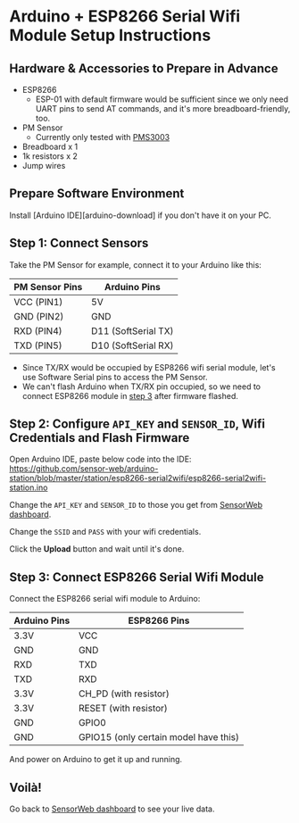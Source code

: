 Arduino + ESP8266 Serial Wifi Module Setup Instructions
=======================================================

## Hardware & Accessories to Prepare in Advance

- ESP8266
    + ESP-01 with default firmware would be sufficient since we only need UART pins to send AT commands, and it's more breadboard-friendly, too.
- PM Sensor
    + Currently only tested with [PMS3003][PMS3003]
- Breadboard x 1
- 1k resistors x 2
- Jump wires

## Prepare Software Environment

Install [Arduino IDE][arduino-download] if you don't have it on your PC.

## Step 1: Connect Sensors

Take the PM Sensor for example, connect it to your Arduino like this:

PM Sensor Pins| Arduino Pins
---------- | ----------
VCC (PIN1) | 5V
GND (PIN2) | GND
RXD (PIN4) | D11 (SoftSerial TX)
TXD (PIN5) | D10 (SoftSerial RX)

* Since TX/RX would be occupied by ESP8266 wifi serial module, let's use Software Serial pins to access the PM Sensor.
* We can't flash Arduino when TX/RX pin occupied, so we need to connect ESP8266 module in [step 3][step-3] after firmware flashed.

## Step 2: Configure `API_KEY` and `SENSOR_ID`, Wifi Credentials and Flash Firmware

Open Arduino IDE, paste below code into the IDE:
https://github.com/sensor-web/arduino-station/blob/master/station/esp8266-serial2wifi/esp8266-serial2wifi-station.ino

Change the `API_KEY` and `SENSOR_ID` to those you get from [SensorWeb dashboard][sensorweb-profile].

Change the `SSID` and `PASS` with your wifi credentials.

Click the **Upload** button and wait until it's done.

## Step 3: Connect ESP8266 Serial Wifi Module

Connect the ESP8266 serial wifi module to Arduino:

Arduino Pins| ESP8266 Pins
---- | -----
3.3V | VCC
GND  | GND
RXD  | TXD
TXD  | RXD
3.3V | CH_PD (with resistor)
3.3V | RESET (with resistor)
GND  | GPIO0
GND  | GPIO15 (only certain model have this)

And power on Arduino to get it up and running.

## Voilà!

Go back to [SensorWeb dashboard][sensorweb-profile] to see your live data.

[step-3]: #step-3-connect-esp8266-serial-wifi-module
[PMS3003]: https://goo.gl/CIVGjF
[sensorweb-profile]: http://sensorweb.io/profile
